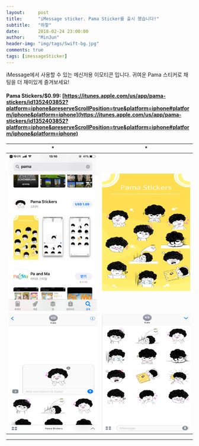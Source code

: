 ```yaml
---
layout:     post
title:      "iMessage sticker. Pama Sticker를 출시 했습니다!"
subtitle:   "하핳"
date:       2018-02-24 23:00:00
author:     "MinJun"
header-img: "img/tags/Swift-bg.jpg"
comments: true 
tags: [imessageSticker]
---
```


iMessage에서 사용할 수 있는 메신저용 이모티콘 입니다. 귀여운 Pama 스티커로 채팅을 더 재미있게 즐겨보세요! <br>

#### Pama Stickers/$0.99: [https://itunes.apple.com/us/app/pama-stickers/id1352403852?platform=iphone&preserveScrollPosition=true&platform=iphone#platform/iphone&platform=iphone](https://itunes.apple.com/us/app/pama-stickers/id1352403852?platform=iphone&preserveScrollPosition=true&platform=iphone#platform/iphone&platform=iphone)


| * | * | 
| :--: | :--: |
| ![screen](/img/posts/imessage_Sticker.PNG) | ![screen](/img/posts/imessage_Sticker-1.PNG) | 
| ![screen](/img/posts/imessage_Sticker-2.PNG) | ![screen](/img/posts/imessage_Sticker-3.PNG) |  <br>

---






